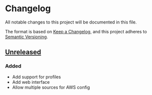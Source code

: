 # Changelog

All notable changes to this project will be documented in this file.

The format is based on [Keep a Changelog](https://keepachangelog.com/en/1.1.0/),
and this project adheres to [Semantic Versioning](https://semver.org/spec/v2.0.0.html).

## [Unreleased]

### Added

- Add support for profiles
- Add web interface
- Allow multiple sources for AWS config

[unreleased]: https://github.com/dhth/cueitup/compare/v0.2.2...HEAD
